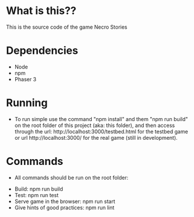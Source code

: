 # What is this??
This is the source code of the game Necro Stories

# Dependencies
 - Node
 - npm
 - Phaser 3

# Running
 - To run simple use the command "npm install" and them "npm run build" on the root folder of this project (aka: this folder),
 and then access through the url: http://localhost:3000/testbed.html for the testbed game or url http://localhost:3000/ for the real game (still in development).
 
 # Commands
  - All commands should be run on the root folder:
   * Build: npm run build
   * Test: npm run test
   * Serve game in the browser: npm run start
   * Give hints of good practices: npm run lint
